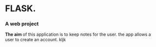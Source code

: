 # FLASK.
### A web project  <br />
<b> The aim </b> of this application is to keep notes for the user.
the app allows a user to create an account.
kljk
